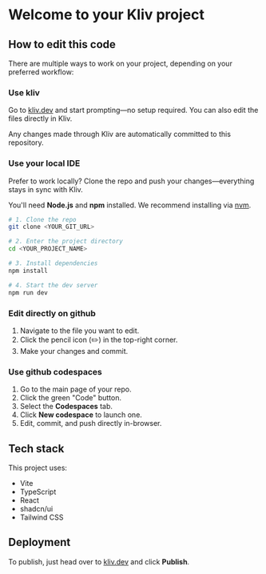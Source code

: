 # Welcome to your Kliv project

## How to edit this code

There are multiple ways to work on your project, depending on your preferred workflow:

### Use kliv

Go to [kliv.dev](https://kliv.dev) and start prompting—no setup required. You can also edit the files directly in Kliv.

Any changes made through Kliv are automatically committed to this repository.

### Use your local IDE

Prefer to work locally? Clone the repo and push your changes—everything stays in sync with Kliv.

You'll need **Node.js** and **npm** installed. We recommend installing via [nvm](https://github.com/nvm-sh/nvm#installing-and-updating).

```sh
# 1. Clone the repo
git clone <YOUR_GIT_URL>

# 2. Enter the project directory
cd <YOUR_PROJECT_NAME>

# 3. Install dependencies
npm install

# 4. Start the dev server
npm run dev
```

### Edit directly on github

1. Navigate to the file you want to edit.  
2. Click the pencil icon (✏️) in the top-right corner.  
3. Make your changes and commit.

### Use github codespaces

1. Go to the main page of your repo.  
2. Click the green "Code" button.  
3. Select the **Codespaces** tab.  
4. Click **New codespace** to launch one.  
5. Edit, commit, and push directly in-browser.

## Tech stack

This project uses:

- Vite  
- TypeScript  
- React  
- shadcn/ui  
- Tailwind CSS

## Deployment

To publish, just head over to [kliv.dev](https://kliv.dev) and click **Publish**.

